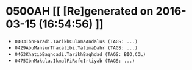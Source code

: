 # 0500AH [[ [Re]generated on 2016-03-15 (16:54:56) ]]

* `0403IbnFaradi.TarikhCulamaAndalus (TAGS: ...)`
* `0429AbuMansurThacalibi.YatimaDahr (TAGS: ...)`
* `0463KhatibBaghdadi.TarikhBaghdad (TAGS: BIO,COL)`
* `0475IbnMakula.IkmalFiRafcIrtiyab (TAGS: ...)`
